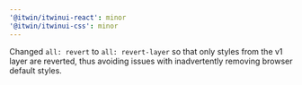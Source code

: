```yaml
---
'@itwin/itwinui-react': minor
'@itwin/itwinui-css': minor
---
```


Changed `all: revert` to `all: revert-layer` so that only styles from the v1 layer are reverted, thus avoiding issues with inadvertently removing browser default styles.
